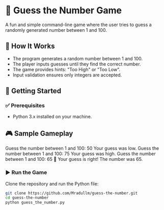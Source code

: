 # 🎯 Guess the Number Game

A fun and simple command-line game where the user tries to guess a randomly generated number between 1 and 100.

## 🧠 How It Works

- The program generates a random number between 1 and 100.
- The player inputs guesses until they find the correct number.
- The game provides hints: "Too High" or "Too Low".
- Input validation ensures only integers are accepted.



## 🚀 Getting Started

### ✅ Prerequisites
- Python 3.x installed on your machine.

## 🎮 Sample Gameplay
Guess the number between 1 and 100: 50
Your guess was low.
Guess the number between 1 and 100: 75
Your guess was high.
Guess the number between 1 and 100: 65
🎉 Your guess is right! The number was 65.

### ▶️ Run the Game

Clone the repository and run the Python file:

```bash
git clone https://github.com/Mradullm/guess-the-number.git
cd guess-the-number
python guess_the_number.py

